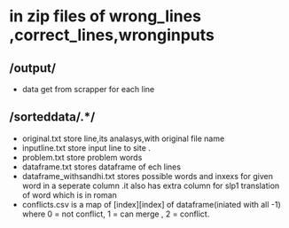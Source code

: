 # in zip files  of wrong_lines ,correct_lines,wronginputs
## /output/
- data get from scrapper for each line

## /sorteddata/.*/
- original.txt store line,its analasys,with original file name
- inputline.txt store input line to site .
- problem.txt store problem words
- dataframe.txt stores dataframe of ech lines
- dataframe_withsandhi.txt stores possible words and inxexs for given word in a seperate column .it also has extra column for slp1 translation of word which is in roman
- conflicts.csv is a map of [index][index] of dataframe(iniated with all -1)  where 0 = not conflict, 1 = can merge , 2  = conflict. 
